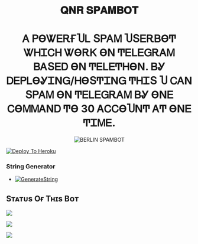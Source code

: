 <h1 align="center">
  <b> 𝐐𝐍𝐑 𝐒𝐏𝐀𝐌𝐁𝐎𝐓 </b>
</h1>
<h1 align="center">
  <b>Ꭺ ᏢϴᏔᎬᎡҒႮᏞ ՏᏢᎪᎷ ႮՏᎬᎡᏴϴͲ ᏔᎻᏆᏟᎻ ᏔϴᎡᏦ ϴΝ ͲᎬᏞᎬᏀᎡᎪᎷ ᏴᎪՏᎬᎠ ϴΝ ͲᎬᏞᎬͲᎻϴΝ. ᏴᎽ ᎠᎬᏢᏞϴᎽᏆΝᏀ/ᎻϴՏͲᏆΝᏀ ͲᎻᏆՏ Ⴎ ᏟᎪΝ ՏᏢᎪᎷ ϴΝ ͲᎬᏞᎬᏀᎡᎪᎷ ᏴᎽ ϴΝᎬ ᏟϴᎷᎷᎪΝᎠ Ͳϴ 30 ᎪᏟᏟϴႮΝͲ ᎪͲ ϴΝᎬ ͲᏆᎷᎬ.</b>
</h1>
<p align="center">
  <img src="https://te.legra.ph/file/84ba366dd4bd8fbd416de.jpg" alt="BERLIN SPAMBOT">
</p>
 
[![Deploy To Heroku](https://www.herokucdn.com/deploy/button.svg)](https://heroku.com/deploy?template=https://github.com/sahilsi552/QNR-BOT)
### String Generator
- [![GenerateString](https://camo.githubusercontent.com/b8f040a155a621627eaf4fbc3d2bfc3201053c9184981c58a3195c6254865865/68747470733a2f2f696d672e736869656c64732e696f2f62616467652f47656e65726174652532304f6e2532305265706c2d626c756576696f6c65743f7374796c653d666f722d7468652d6261646765266c6f676f3d6170707665796f72)](https://replit.com/@RAVANALOGOS/QNR-SPAMMER#main.py)

## Sᴛᴀᴛᴜs Oғ Tʜɪs Bᴏᴛ
<p align="left"><a href=https://github.com/sahilsi552/QNR-BOT"><img src="https://img.shields.io/github/forks/sahilsi552/QNR-BOT?label=Forks&logoColor=pink&style=social"></a><p align="left"><a href="https://github.com/sahilsi552/QNR-BOT/stargazers"><img src="https://img.shields.io/github/stars/sahilsi552/QNR-BOT?logoColor=red&style=social"></a><p align="left"><a href="sahilsi552/QNR-BOT"><img src="https://img.shields.io/github/last-commit/sahilsi552/QNR-BOT?style=plastic"></a>
